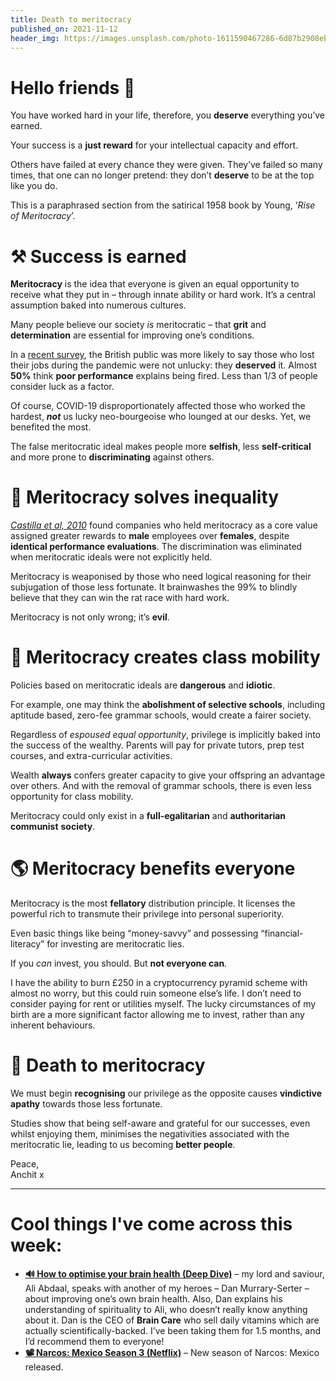 ```yaml
---
title: Death to meritocracy
published_on: 2021-11-12
header_img: https://images.unsplash.com/photo-1611590467286-6d87b2908ebe?crop=entropy&cs=tinysrgb&fit=max&fm=jpg&ixid=MnwxMTc3M3wwfDF8c2VhcmNofDZ8fGhhbW1lciUyMHNpY2tsZXxlbnwwfHx8fDE2MzY0NTEzNDg&ixlib=rb-1.2.1&q=80&w=2000
---
```


**Hello friends 💙**
===================

You have worked hard in your life, therefore, you **deserve** everything you’ve earned.

Your success is a **just reward** for your intellectual capacity and effort.

Others have failed at every chance they were given. They’ve failed so many times, that one can no longer pretend: they don’t **deserve** to be at the top like you do.

This is a paraphrased section from the satirical 1958 book by Young, ‘*Rise of Meritocracy*’.

⚒ Success is earned
===================

**Meritocracy** is the idea that everyone is given an equal opportunity to receive what they put in – through innate ability or hard work. It’s a central assumption baked into numerous cultures.

Many people believe our society *is* meritocratic – that **grit** and **determination** are essential for improving one’s conditions.

In a [recent survey](https://www.kcl.ac.uk/policy-institute/assets/unequal-britain.pdf), the British public was more likely to say those who lost their jobs during the pandemic were not unlucky: they **deserved** it. Almost **50%** think **poor performance** explains being fired. Less than 1/3 of people consider luck as a factor.

Of course, COVID-19 disproportionately affected those who worked the hardest, ***not*** us lucky neo-bourgeoise who lounged at our desks. Yet, we benefited the most.

The false meritocratic ideal makes people more **selfish**, less **self-critical** and more prone to **discriminating** against others.

👫 Meritocracy solves inequality
===============================

[*Castilla et al, 2010*](https://journals.sagepub.com/doi/10.2189/asqu.2010.55.4.543) found companies who held meritocracy as a core value assigned greater rewards to **male** employees over **females**, despite **identical performance evaluations**. The discrimination was eliminated when meritocratic ideals were not explicitly held.

Meritocracy is weaponised by those who need logical reasoning for their subjugation of those less fortunate. It brainwashes the 99% to blindly believe that they can win the rat race with hard work.

Meritocracy is not only wrong; it’s **evil**.

💸 Meritocracy creates class mobility
====================================

Policies based on meritocratic ideals are **dangerous** and **idiotic**.

For example, one may think the **abolishment of selective schools**, including aptitude based, zero-fee grammar schools, would create a fairer society.

Regardless of *espoused equal opportunity*, privilege is implicitly baked into the success of the wealthy. Parents will pay for private tutors, prep test courses, and extra-curricular activities. 

Wealth **always** confers greater capacity to give your offspring an advantage over others. And with the removal of grammar schools, there is even less opportunity for class mobility.

Meritocracy could only exist in a **full-egalitarian** and **authoritarian** **communist** **society**.

🌎 Meritocracy benefits everyone
===============================

Meritocracy is the most **fellatory** distribution principle. It licenses the powerful rich to transmute their privilege into personal superiority.

Even basic things like being “money-savvy” and possessing “financial-literacy” for investing are meritocratic lies.

If you *can* invest, you should. But **not everyone can**.

I have the ability to burn £250 in a cryptocurrency pyramid scheme with almost no worry, but this could ruin someone else’s life. I don’t need to consider paying for rent or utilities myself. The lucky circumstances of my birth are a more significant factor allowing me to invest, rather than any inherent behaviours.

🦾 Death to meritocracy
======================

We must begin **recognising** our privilege as the opposite causes **vindictive apathy** towards those less fortunate.

Studies show that being self-aware and grateful for our successes, even whilst enjoying them, minimises the negativities associated with the meritocratic lie, leading to us becoming **better people**.

Peace,  
Anchit x



---

Cool things I've come across this week:
=======================================

* [**🔊 How to optimise your brain health (Deep Dive)**](https://open.spotify.com/episode/4l2DK2bNRLa0BqIJXb28Tg?si=e50386d720cc4ff9) – my lord and saviour, Ali Abdaal, speaks with another of my heroes – Dan Murrary-Serter – about improving one’s own brain health. Also, Dan explains his understanding of spirituality to Ali, who doesn’t really know anything about it. Dan is the CEO of **Brain Care** who sell daily vitamins which are actually scientifically-backed. I’ve been taking them for 1.5 months, and I’d recommend them to everyone!
* **[📽 Narcos: Mexico Season 3 (Netflix)](https://www.netflix.com/title/80997085)** – New season of Narcos: Mexico released.
